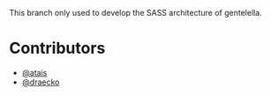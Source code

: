 This branch only used to develop the SASS architecture of gentelella.

# Contributors

- [@atais](https://github.com/atais)
- [@draecko](https://github.com/draecko)

